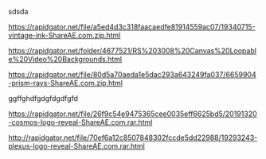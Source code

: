 sdsda


https://rapidgator.net/file/a5ed4d3c318faacaedfe81914559ac07/19340715-vintage-ink-ShareAE.com.zip.html


https://rapidgator.net/folder/4677521/RS%203008%20Canvas%20Loopable%20Video%20Backgrounds.html



https://rapidgator.net/file/80d5a70aeda1e5dac293a643249fa037/6659904-prism-rays-ShareAE.com.zip.html

ggffghdfgdgfdgdfgfd





https://rapidgator.net/file/26f9c54e9475365cee0035eff6625bd5/20191320-cosmos-logo-reveal-ShareAE.com.rar.html





http://rapidgator.net/file/70ef6a12c8507848302fccde5dd22988/19293243-plexus-logo-reveal-ShareAE.com.rar.html
